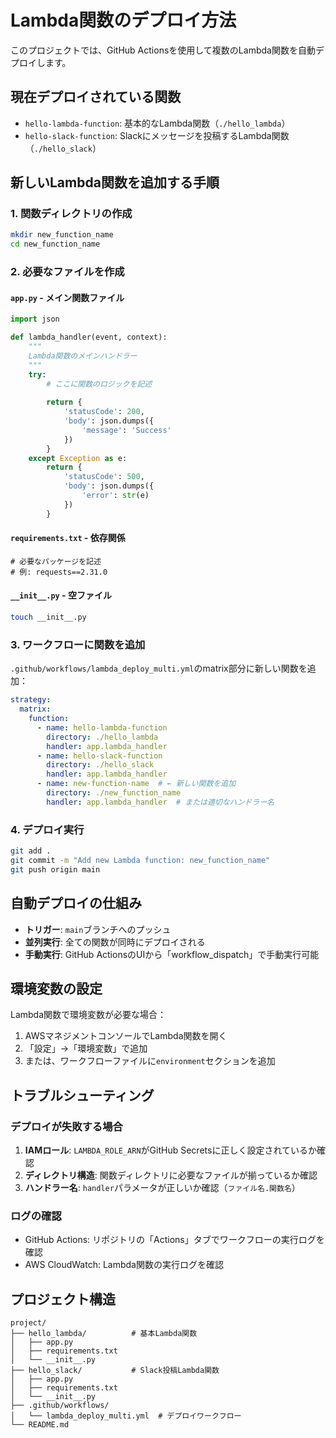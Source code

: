 # Lambda関数のデプロイ方法

このプロジェクトでは、GitHub Actionsを使用して複数のLambda関数を自動デプロイします。

## 現在デプロイされている関数

- `hello-lambda-function`: 基本的なLambda関数（`./hello_lambda`）
- `hello-slack-function`: Slackにメッセージを投稿するLambda関数（`./hello_slack`）

## 新しいLambda関数を追加する手順

### 1. 関数ディレクトリの作成

```bash
mkdir new_function_name
cd new_function_name
```

### 2. 必要なファイルを作成

#### `app.py` - メイン関数ファイル
```python
import json

def lambda_handler(event, context):
    """
    Lambda関数のメインハンドラー
    """
    try:
        # ここに関数のロジックを記述
        
        return {
            'statusCode': 200,
            'body': json.dumps({
                'message': 'Success'
            })
        }
    except Exception as e:
        return {
            'statusCode': 500,
            'body': json.dumps({
                'error': str(e)
            })
        }
```

#### `requirements.txt` - 依存関係
```
# 必要なパッケージを記述
# 例: requests==2.31.0
```

#### `__init__.py` - 空ファイル
```bash
touch __init__.py
```

### 3. ワークフローに関数を追加

`.github/workflows/lambda_deploy_multi.yml`のmatrix部分に新しい関数を追加：

```yaml
strategy:
  matrix:
    function:
      - name: hello-lambda-function
        directory: ./hello_lambda
        handler: app.lambda_handler
      - name: hello-slack-function
        directory: ./hello_slack
        handler: app.lambda_handler
      - name: new-function-name  # ← 新しい関数を追加
        directory: ./new_function_name
        handler: app.lambda_handler  # または適切なハンドラー名
```

### 4. デプロイ実行

```bash
git add .
git commit -m "Add new Lambda function: new_function_name"
git push origin main
```

## 自動デプロイの仕組み

- **トリガー**: `main`ブランチへのプッシュ
- **並列実行**: 全ての関数が同時にデプロイされる
- **手動実行**: GitHub ActionsのUIから「workflow_dispatch」で手動実行可能

## 環境変数の設定

Lambda関数で環境変数が必要な場合：

1. AWSマネジメントコンソールでLambda関数を開く
2. 「設定」→「環境変数」で追加
3. または、ワークフローファイルに`environment`セクションを追加

## トラブルシューティング

### デプロイが失敗する場合

1. **IAMロール**: `LAMBDA_ROLE_ARN`がGitHub Secretsに正しく設定されているか確認
2. **ディレクトリ構造**: 関数ディレクトリに必要なファイルが揃っているか確認
3. **ハンドラー名**: `handler`パラメータが正しいか確認（`ファイル名.関数名`）

### ログの確認

- GitHub Actions: リポジトリの「Actions」タブでワークフローの実行ログを確認
- AWS CloudWatch: Lambda関数の実行ログを確認

## プロジェクト構造

```
project/
├── hello_lambda/          # 基本Lambda関数
│   ├── app.py
│   ├── requirements.txt
│   └── __init__.py
├── hello_slack/           # Slack投稿Lambda関数
│   ├── app.py
│   ├── requirements.txt
│   └── __init__.py
├── .github/workflows/
│   └── lambda_deploy_multi.yml  # デプロイワークフロー
└── README.md
```
